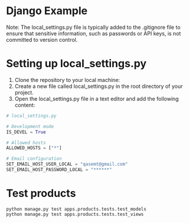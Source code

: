 
# Django Example 

Note: The local_settings.py file is typically added to the .gitignore file to ensure that sensitive information, such as passwords or API keys, is not committed to version control.


# Setting up local_settings.py

1. Clone the repository to your local machine:
2. Create a new file called local_settings.py in the root directory of your project.
3. Open the local_settings.py file in a text editor and add the following content:

```python
# local_settings.py

# Development mode
IS_DEVEL = True

# Allowed hosts
ALLOWED_HOSTS = ["*"]

# Email configuration
SET_EMAIL_HOST_USER_LOCAL = "qasemt@gmail.com"
SET_EMAIL_HOST_PASSWORD_LOCAL = "******"
```

# Test products

```
python manage.py test apps.products.tests.test_models
python manage.py test apps.products.tests.test_views
```
